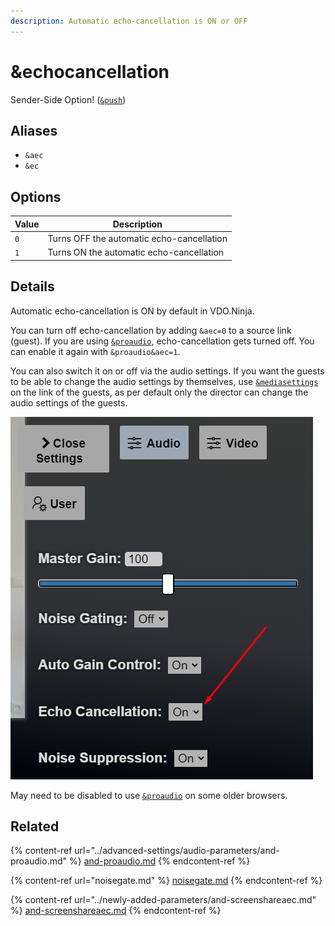 ```yaml
---
description: Automatic echo-cancellation is ON or OFF
---
```


# \&echocancellation

Sender-Side Option! ([`&push`](push.md))

## Aliases

* `&aec`
* `&ec`

## Options

| Value | Description                               |
| ----- | ----------------------------------------- |
| `0`   | Turns OFF the automatic echo-cancellation |
| `1`   | Turns ON the automatic echo-cancellation  |

## Details

Automatic echo-cancellation is ON by default in VDO.Ninja.

You can turn off echo-cancellation by adding `&aec=0` to a source link (guest). If you are using [`&proaudio`](../advanced-settings/audio-parameters/and-proaudio.md), echo-cancellation gets turned off. You can enable it again with `&proaudio&aec=1`.

You can also switch it on or off via the audio settings. If you want the guests to be able to change the audio settings by themselves, use [`&mediasettings`](../newly-added-parameters/and-mediasettings.md) on the link of the guests, as per default only the director can change the audio settings of the guests.

![](<../.gitbook/assets/image (92).png>)

May need to be disabled to use [`&proaudio`](../advanced-settings/audio-parameters/and-proaudio.md) on some older browsers.

## Related

{% content-ref url="../advanced-settings/audio-parameters/and-proaudio.md" %}
[and-proaudio.md](../advanced-settings/audio-parameters/and-proaudio.md)
{% endcontent-ref %}

{% content-ref url="noisegate.md" %}
[noisegate.md](noisegate.md)
{% endcontent-ref %}

{% content-ref url="../newly-added-parameters/and-screenshareaec.md" %}
[and-screenshareaec.md](../newly-added-parameters/and-screenshareaec.md)
{% endcontent-ref %}
